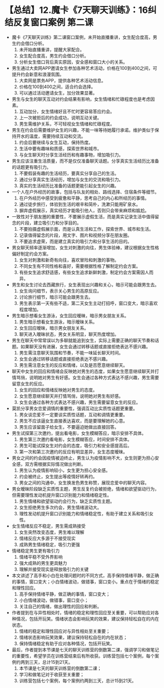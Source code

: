# 【总结】12.魔卡《7天聊天训练》：16纠结反复窗口案例 第二课

-   魔卡《7天聊天训练》第二课窗口案例，未开始直播重讲，女生配合度高，男生约会借口分析。
    1.  未开始直播重讲，提醒大家配合。
    2.  女生配合度高，男生约会借口分析。
    3.  分析女生借口背后真实原因，安全感和窗口大小的关系。
-   男生通过大卖网APP邀请女生参加各种艺术活动，价格在100到400之间，可提升约会新意和浪漫氛围。
    1.  大卖网是票务APP，提供各种艺术活动信息。
    2.  价格在100到400之间，适合约会选择。
    3.  可以通过活动邀请女生，加分效果显著。
-   男生与女生的聊天互动对约会结果有影响，女生情绪和忙碌程度也是考虑因素。
    1.  互动加分，女生情绪好且不忙时更容易答应约会。
    2.  上一次被拒后的约会成功，说明互动关键。
    3.  男生需维护关系，不可轻视女生情绪和忙碌程度。
-   男生在约会后需要维护女生的兴趣，不能一味等待她履行承诺。维护类似于保持开水的温度，需要持续互动和交流。
    1.  约会后要继续与女生互动，保持热度。
    2.  生活中要有趣味和质感，探索世界和城市。
    3.  与女生聊天时分享生活经历和有趣事物，增加吸引力。
-   男生应该注重生活质量，而不是仅仅准备聊天话题。分享真实生活经历比准备的话题更有吸引力。
    1.  不要假装有趣的生活经历，要真实分享自己的生活。
    2.  通过分享真实生活经历，增加与女生的交流和吸引力。
    3.  真实的生活经历比准备的话题更能引起女生的兴趣。
-   一个人在户外经历的故事，包括与队友的相处、路线选择、住宿条件等细节。
    1.  在户外经历中感受到疲惫和平静，思考自己的内心和所经历的事情。
    2.  通过徒步旅行，体验到生活的艰辛和简朴，洗漱只能用矿泉水。
    3.  摒弃虚假展示，真实经历才能吸引他人，否则只会带来麻烦和尴尬。
-   一致性对于朋友圈的重要性，不要展示虚假生活，而是真实记录生活中值得留念的片段，建立吸引力和分享目的。
    1.  不要拍摄虚假展示面，而是认真生活和工作，探索世界、城市和生活。
    2.  记录值得留念的片段，用文字、图片和视频分享在朋友圈。
    3.  不要追求虚荣，而是建立真实的吸引力和分享生活的目的。
-   男女聊天频率逐渐增加，女生对刺激的向往，男生体验棒，建议根据女生性格偏好制定约会方案。
    1.  女生对刺激和新奇有向往，喜欢冒险和刺激的事物。
    2.  不同女生有不同性格和喜好，需要根据性格了解制定约会方案。
    3.  有些女生追求舒适感，有些女生追求新鲜刺激，制定约会方案需因人而异。
-   男生和女生讨论去西藏旅行，女生表现出兴趣和关心，暗示可能会跟男生去。
    1.  女生询问细节，表示关心男生的高原反应。
    2.  讨论旅行细节，暗示可能会跟男生去。
    3.  男生表示第一天有些不适，第二天女生主动打招呼，窗口变大，暗示喜欢程度增加。
-   男生暗示想看女生游泳，女生回应暧昧，暗示男女朋友关系。
    1.  男生暗示想看女生游泳，暗示暧昧关系。
    2.  女生回应暧昧，暗示男女朋友关系。
    3.  聊天进入暧昧状态，男女关系明显，聊天热度增加。
-   男生在聊天中常常误以为多聊就能追到女生，实际上需要正确的聊天节奏和话题。如果聊天没有进展，女生会通过转移话题或直接拒绝表达不感兴趣。
    1.  男生需注意聊天氛围和节奏，不能一味延长聊天时间。
    2.  女生会通过转移话题或直接拒绝表达不感兴趣。
    3.  男生需注意女生的反应和情绪，以及是否愿意继续聊天。
-   聊天中女生的回应和情绪会反映她对男生的态度，如果女生愿意继续聊天并打情骂俏，说明她对男生有好感。女生会通过各种方式表达不感兴趣，男生需要留意女生的反应。
    1.  女生的回应和情绪反映她对男生的态度。
    2.  女生愿意继续聊天并打情骂俏，说明她对男生有好感。
    3.  女生会通过各种方式表达不感兴趣，男生需要留意女生的反应。
-   莫凯分享男女恋爱调情的重要性，强调互动比实质性话题更重要。
    1.  男女谈恋爱不一定要谈实质性话题，互动和调情更重要。
    2.  男生不应该逼女生直接表达喜欢，而是要理解她的心意。
    3.  男生应该留面子给女生，不要逼迫她做出直接回答。
-   男生试探第三次邀约，提出看电影，女生模糊答应，暗示安排不具体。
    1.  男生第三次邀约看电影，女生模糊答应，时间安排不具体。
    2.  男生可能试探女生对约会的态度，吸引力和安全感提高后。
    3.  第一次和第三次邀约的反应有明显差异，女生态度暧昧。
-   男女之间的约会因疫情被迫终止，男生认为疫情影响不大，女生则更为担心安全感，双方需根据实际情况做出判断。
    1.  男生认为疫情影响较小，女生更为担心安全感。
    2.  约会被终止，女生提出等疫情好转再约。
    3.  男女之间的沟通中，女生换发色男生称赞，展现恋爱中的聊天内容。
-   男女暧昧阶段缺乏实质性主题，男生反复约会被拒绝，情绪和欲望驱动行为，但需要理性发动机提升窗口识别能力和情绪稳定性。
    1.  男生情绪和欲望驱动约会行为，缺乏实质性主题。
    2.  女生拒绝男生多次约会，男生情绪波动大。
    3.  理性发动机提升窗口识别能力和情绪稳定性，有助于建立关系和吸引女性。
-   女生情绪反应不稳定，男生需成熟接受
    1.  女生突然改变态度，男生难以理解
    2.  情绪反应大多源于不接受现实
    3.  成熟男生情绪稳定，吸引力更强
-   情绪稳定男生更有吸引力
    1.  情绪平稳不受外界影响
    2.  强大成熟的男生更具魅力
    3.  理解并接受现实是释放吸引力的关键
-   本文讲述了高手和小白在处理问题时的不同方式，高手保持情绪平静，做正确的事情，窗口变大；小白情绪波动，做错事，窗口变小。重点在于情绪的稳定和理性回应。
    1.  高手保持情绪平静，做正确的事情，窗口变大；
    2.  小白情绪波动，做错事，窗口变小；
    3.  关注自己的情绪，做出理性的回应和判断。
-   作者提到在与异性相处时，情绪的稳定和理性回应至关重要，可以帮助应对各种情况，包括开玩笑。情绪状态会影响玩笑的效果，建议保持轻松自在的内在状态。
    1.  情绪的稳定和理性回应对与异性相处至关重要；
    2.  情绪状态影响玩笑效果，建议保持轻松自在的内在状态；
    3.  保持情绪稳定有助于应对各种情况，包括开玩笑。
-   最后，作者提到本节课是七天的聊天训练营的倒数第二课，强调学习和做笔记的重要性，希望学员在训练营结束后有所收获。训练营包括七个案例，每个案例约两到三天，总计15到21天。
    1.  本节课是七天的聊天训练营的倒数第二课；
    2.  学习和做笔记对于收获至关重要；
    3.  训练营包括七个案例，每个案例约两到三天，总计15到21天。